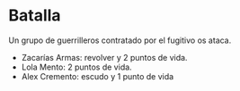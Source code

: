 # Batalla
Un grupo de guerrilleros contratado por el fugitivo os ataca.
- Zacarías Armas: revolver y 2 puntos de vida.
- Lola Mento: 2 puntos de vida.
- Alex Cremento: escudo y 1 punto de vida
